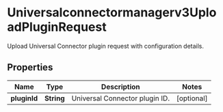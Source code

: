 

# Universalconnectormanagerv3UploadPluginRequest

Upload Universal Connector plugin request with configuration details.

## Properties

| Name | Type | Description | Notes |
|------------ | ------------- | ------------- | -------------|
|**pluginId** | **String** | Universal Connector plugin ID. |  [optional] |



